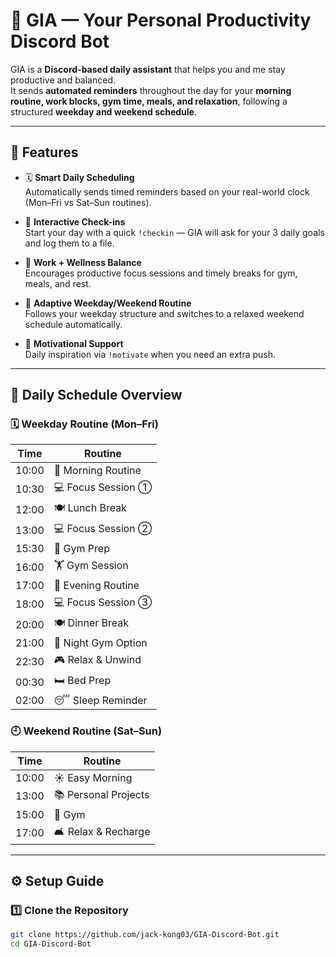 # 🤖 GIA — Your Personal Productivity Discord Bot

GIA is a **Discord-based daily assistant** that helps you and me stay productive and balanced.  
It sends **automated reminders** throughout the day for your **morning routine, work blocks, gym time, meals, and relaxation**, following a structured **weekday and weekend schedule**.

---

## 🌟 Features

- 🗓 **Smart Daily Scheduling**  
  Automatically sends timed reminders based on your real-world clock (Mon–Fri vs Sat–Sun routines).

- 💬 **Interactive Check-ins**  
  Start your day with a quick `!checkin` — GIA will ask for your 3 daily goals and log them to a file.

- 🧠 **Work + Wellness Balance**  
  Encourages productive focus sessions and timely breaks for gym, meals, and rest.

- 🔄 **Adaptive Weekday/Weekend Routine**  
  Follows your weekday structure and switches to a relaxed weekend schedule automatically.

- 💪 **Motivational Support**  
  Daily inspiration via `!motivate` when you need an extra push.

---

## 🧭 Daily Schedule Overview

### 🗓 Weekday Routine (Mon–Fri)

| Time  | Routine             |
| ----- | ------------------- |
| 10:00 | 🌅 Morning Routine  |
| 10:30 | 💻 Focus Session ①  |
| 12:00 | 🍽️ Lunch Break      |
| 13:00 | 💻 Focus Session ②  |
| 15:30 | 💪 Gym Prep         |
| 16:00 | 🏋️ Gym Session      |
| 17:00 | 🌇 Evening Routine  |
| 18:00 | 💻 Focus Session ③  |
| 20:00 | 🍽️ Dinner Break     |
| 21:00 | 🏃 Night Gym Option |
| 22:30 | 🎮 Relax & Unwind   |
| 00:30 | 🛏️ Bed Prep         |
| 02:00 | 😴 Sleep Reminder   |

### 🕘 Weekend Routine (Sat–Sun)

| Time  | Routine              |
| ----- | -------------------- |
| 10:00 | ☀️ Easy Morning      |
| 13:00 | 📚 Personal Projects |
| 15:00 | 💪 Gym               |
| 17:00 | 🛋️ Relax & Recharge  |

---

## ⚙️ Setup Guide

### 1️⃣ Clone the Repository

```bash
git clone https://github.com/jack-kong03/GIA-Discord-Bot.git
cd GIA-Discord-Bot
```
